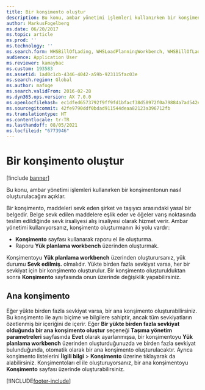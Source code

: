 ```yaml
---
title: Bir konşimento oluştur
description: Bu konu, ambar yönetimi işlemleri kullanırken bir konşimentonun nasıl oluşturulacağını açıklar.
author: MarkusFogelberg
ms.date: 06/20/2017
ms.topic: article
ms.prod: ''
ms.technology: ''
ms.search.form: WHSBillOfLading, WHSLoadPlanningWorkbench, WHSBillOfLadingCarrier, WHSBillOfLadingOrder
audience: Application User
ms.reviewer: kamaybac
ms.custom: 193583
ms.assetid: 1ad0c1cb-4346-4042-a59b-923115fac03e
ms.search.region: Global
ms.author: mafoge
ms.search.validFrom: 2016-02-28
ms.dyn365.ops.version: AX 7.0.0
ms.openlocfilehash: ec1dfed6573792f9ff9fd1bfacf38d58972f0a79884a7ad542e592c4f2843f1f
ms.sourcegitcommit: 42fe9790ddf0bdad911544deaa82123a396712fb
ms.translationtype: HT
ms.contentlocale: tr-TR
ms.lasthandoff: 08/05/2021
ms.locfileid: "6773946"
---
```

# <a name="create-a-bill-of-lading"></a>Bir konşimento oluştur

[!include [banner](../includes/banner.md)]

Bu konu, ambar yönetimi işlemleri kullanırken bir konşimentonun nasıl oluşturulacağını açıklar.  

Bir konşimento, maddeleri sevk eden şirket ve taşıyıcı arasındaki yasal bir belgedir. Belge sevk edilen maddelere eşlik eder ve öğeler varış noktasında teslim edildiğinde sevk irsaliyesi alış irsaliyesi olarak hizmet verir. Ambar yönetimi kullanıyorsanız, konşimento oluşturmanın iki yolu vardır:

  -   **Konşimento** sayfası kullanarak raporu el ile oluşturma.
  -   Raporu **Yük planlama workbench** üzerinden oluşturmak.

Konşimentoyu **Yük planlama workbench** üzerinden oluşturursanız, yük durumu **Sevk edilmiş.** olmalıdır. Yükte birden fazla sevkiyat varsa, her bir sevkiyat için bir konşimento oluşturulur. Bir konşimento oluşturulduktan sonra **Konşimento** sayfasında onun üzerinde değişiklik yapabilirsiniz.

## <a name="master-bill-of-lading"></a>Ana konşimento
Eğer yükte birden fazla sevkiyat varsa, bir ana konşimento oluşturabilirsiniz. Bu konşimento ile aynı biçime ve bilgilere sahiptir, ancak tüm sevkiyatların özetlenmiş bir içeriğini de içerir. Eğer **Bir yükte birden fazla sevkiyat olduğunda bir ana konşimento oluştur** seçeneği **Taşıma yönetim parametreleri** sayfasında **Evet** olarak ayarlanmışsa, bir konşimentoyu **Yük planlama workbench** üzerinden oluşturduğunuzda ve birden fazla sevkiyat bulunduğunda, otomatik olarak bir ana konşimento oluşturulacaktır. Ayrıca konşimento listelerini **İlgili bilgi** &gt; **Konşimento** üzerine tıklayarak da alabilirsiniz. Konşimentoları el ile oluşturuyorsanız, bir ana konşimentoyu **Konşimento** sayfası üzerinde oluşturabilirsiniz.





[!INCLUDE[footer-include](../../includes/footer-banner.md)]